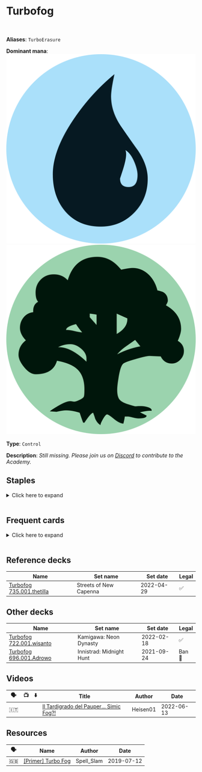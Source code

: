 <!-- This page is automatically generated by Myr: do not update it manually. -->
<!-- Changes directly applied here will be lost. -->
<!-- If you plan to update this page, please update the template at https://github.com/Pauperformance/pauperformance-bot -->
<!-- Templates can be found under pauperformance-bot/resources/templates/ -->
# Turbofog
<br/>

**Aliases**: `TurboErasure`


**Dominant mana**: <img src="../resources/images/mana/U.png" class="dominant-mana-icon"/> <img src="../resources/images/mana/G.png" class="dominant-mana-icon"/>

**Type**: `Control`

**Description**: _Still missing. Please join us on [Discord](https://discord.gg/fYQbpjjkQ3) to contribute to the Academy._


## **Staples**

<details>
  <summary>Click here to expand</summary>
<a href="https://scryfall.com/card/voc/102/arcane-denial"><img src="https://c1.scryfall.com/file/scryfall-cards/normal/front/2/4/247e08a1-b9ce-4312-aec4-626992933038.jpg" class="archetype-card rounded-image"/></a>
<a href="https://scryfall.com/card/m21/50/frantic-inventory"><img src="https://c1.scryfall.com/file/scryfall-cards/normal/front/8/f/8f14abb0-0e9f-448e-85d7-6cb71f756c56.jpg" class="archetype-card rounded-image"/></a>
<a href="https://scryfall.com/card/ody/251/moments-peace"><img src="https://c1.scryfall.com/file/scryfall-cards/normal/front/4/0/40ebe935-ccf9-435e-8fe8-53bcbf3526e7.jpg" class="archetype-card rounded-image"/></a>
<a href="https://scryfall.com/card/soi/78/pieces-of-the-puzzle"><img src="https://c1.scryfall.com/file/scryfall-cards/normal/front/6/9/69204c83-2e43-4ca1-a4cd-d75399a7d6dd.jpg" class="archetype-card rounded-image"/></a>
<a href="https://scryfall.com/card/mh1/71/stream-of-thought"><img src="https://c1.scryfall.com/file/scryfall-cards/normal/front/8/b/8b75bef5-a039-4edf-8e43-56b8d089605e.jpg" class="archetype-card rounded-image"/></a>
<a href="https://scryfall.com/card/vma/237/tangle"><img src="https://c1.scryfall.com/file/scryfall-cards/normal/front/6/3/635ca3c1-d544-44fc-a178-3bfe4fe69551.jpg" class="archetype-card rounded-image"/></a>
<a href="https://scryfall.com/card/mh1/191/weather-the-storm"><img src="https://c1.scryfall.com/file/scryfall-cards/normal/front/f/6/f6a9fa51-78c3-42e6-8c2e-39658f59ed87.jpg" class="archetype-card rounded-image"/></a>
</details><br/>



## **Frequent cards**

<details>
  <summary>Click here to expand</summary>
<a href="https://scryfall.com/card/mh2/147/abundant-harvest"><img src="https://c1.scryfall.com/file/scryfall-cards/normal/front/5/a/5ad86b17-3fed-418a-938c-c49adb409531.jpg" class="archetype-card rounded-image"/></a>
<a href="https://scryfall.com/card/a25/40/accumulated-knowledge"><img src="https://c1.scryfall.com/file/scryfall-cards/normal/front/a/d/ad88e5ee-0eee-47af-a7b4-9bac044e1c8c.jpg" class="archetype-card rounded-image"/></a>
<a href="https://scryfall.com/card/khm/46/behold-the-multiverse"><img src="https://c1.scryfall.com/file/scryfall-cards/normal/front/2/7/27855a38-a682-4f97-ad22-ac625e86faec.jpg" class="archetype-card rounded-image"/></a>
<a href="https://scryfall.com/card/c20/67/bonders-ornament"><img src="https://c1.scryfall.com/file/scryfall-cards/normal/front/5/a/5afe425c-50a7-4d29-ac14-0edb094fc770.jpg" class="archetype-card rounded-image"/></a>
<a href="https://scryfall.com/card/c21/115/brainstorm"><img src="https://c1.scryfall.com/file/scryfall-cards/normal/front/0/3/0359f212-9564-41a9-870b-d2c57455a695.jpg" class="archetype-card rounded-image"/></a>
<a href="https://scryfall.com/card/mh2/267/counterspell"><img src="https://c1.scryfall.com/file/scryfall-cards/normal/front/1/9/1920dae4-fb92-4f19-ae4b-eb3276b8dac7.jpg" class="archetype-card rounded-image"/></a>
<a href="https://scryfall.com/card/cmr/178/fiery-cannonade"><img src="https://c1.scryfall.com/file/scryfall-cards/normal/front/3/9/396f1cdf-712b-4518-a0e8-0039303dccdc.jpg" class="archetype-card rounded-image"/></a>
<a href="https://scryfall.com/card/ema/167/fog"><img src="https://c1.scryfall.com/file/scryfall-cards/normal/front/b/b/bbc3152e-7b3b-4ac6-8b33-abfebde216aa.jpg" class="archetype-card rounded-image"/></a>
<a href="https://scryfall.com/card/cmr/446/growth-spiral"><img src="https://c1.scryfall.com/file/scryfall-cards/normal/front/5/c/5c0f0add-4ed5-4146-972f-ece8a19e567d.jpg" class="archetype-card rounded-image"/></a>
<a href="https://scryfall.com/card/bbd/119/impulse"><img src="https://c1.scryfall.com/file/scryfall-cards/normal/front/8/9/895c961f-61cf-49e8-9b80-97140a5de19a.jpg" class="archetype-card rounded-image"/></a>
<a href="https://scryfall.com/card/m12/60/jaces-erasure"><img src="https://c1.scryfall.com/file/scryfall-cards/normal/front/9/7/970f4f34-f834-41a7-aff1-7cef82cefc74.jpg" class="archetype-card rounded-image"/></a>
<a href="https://scryfall.com/card/rav/60/muddle-the-mixture"><img src="https://c1.scryfall.com/file/scryfall-cards/normal/front/4/c/4cc785b0-0a77-4b02-b0b4-2bda2fc621cc.jpg" class="archetype-card rounded-image"/></a>
<a href="https://scryfall.com/card/c21/125/ponder"><img src="https://c1.scryfall.com/file/scryfall-cards/normal/front/9/c/9cee2eb1-f60e-4626-ba4a-b543142ca950.jpg" class="archetype-card rounded-image"/></a>
<a href="https://scryfall.com/card/cmr/84/preordain"><img src="https://c1.scryfall.com/file/scryfall-cards/normal/front/1/4/1453f92e-df2d-4789-aa1b-a5b5c51567d4.jpg" class="archetype-card rounded-image"/></a>
<a href="https://scryfall.com/card/ori/195/reclaim"><img src="https://c1.scryfall.com/file/scryfall-cards/normal/front/8/8/88f3c600-66f1-4a5e-ba4f-61e9f7f7a1d9.jpg" class="archetype-card rounded-image"/></a>
<a href="https://scryfall.com/card/cns/176/respite"><img src="https://c1.scryfall.com/file/scryfall-cards/normal/front/d/9/d9b5c747-43d6-4c5f-9ca3-feaf004a88cb.jpg" class="archetype-card rounded-image"/></a>
<a href="https://scryfall.com/card/jud/102/swirling-sandstorm"><img src="https://c1.scryfall.com/file/scryfall-cards/normal/front/4/d/4d757ec3-c15f-4d6e-8e18-36ebae985448.jpg" class="archetype-card rounded-image"/></a>
<a href="https://scryfall.com/card/eld/74/witching-well"><img src="https://c1.scryfall.com/file/scryfall-cards/normal/front/6/2/62d3132f-f897-4a7a-9de4-c6388e83f5ad.jpg" class="archetype-card rounded-image"/></a>
</details><br/>



## **Reference decks**

| Name | Set name | Set date | Legal |
| -----| -------- | -------- | ----- |
| [Turbofog 735.001.thetilla](https://www.mtggoldfish.com/deck/4870927) | Streets of New Capenna | 2022-04-29 | ✅ |




## **Other decks**

| Name | Set name | Set date | Legal |
| -----| -------- | -------- | ----- |
| [Turbofog 722.001.wisanto](https://www.mtggoldfish.com/deck/4673166) | Kamigawa: Neon Dynasty | 2022-02-18 | ✅ |
| [Turbofog 696.001.Adrowo](https://www.mtggoldfish.com/deck/4795055) | Innistrad: Midnight Hunt | 2021-09-24 | Ban 🔨 |




## **Videos**

| 🗣️ | 📺 | ⬇️ | Title | Author | Date |
| -- | -- | -- | ---- | ------ | ---- |
| 🇮🇹 | <i class="fa-brands fa-youtube"></i> |  | <a href="https://www.youtube.com/watch?v=z7bAz-K0fJg" target="_blank">Il Tardigrado del Pauper... Simic Fog?!</a> | Heisen01 | 2022-06-13   |




## **Resources**

| 🗣️ | Name | Author | Date |
| -- | ---- | ------ | ---- |
| 🇬🇧 | <a target="_blank" href="https://www.mtgnexus.com/viewtopic.php?f=80&t=564">[Primer] Turbo Fog</a> | Spell_Slam | 2019-07-12   |

